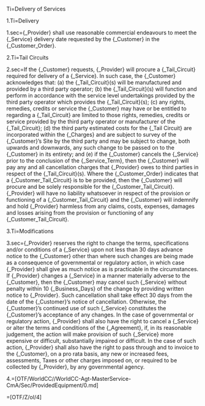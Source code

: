 Ti=Delivery of Services

1.Ti=Delivery

1.sec={_Provider} shall use reasonable commercial endeavours to meet the {_Service} delivery date requested by the {_Customer} in the {_Customer_Order}.

2.Ti=Tail Circuits

2.sec=If the {_Customer} requests, {_Provider} will procure a {_Tail_Circuit} required for delivery of a {_Service}. In such case, the  {_Customer} acknowledges that: (a) the {_Tail_Circuit}(s) will be manufactured and provided by a third party operator; (b) the {_Tail_Circuit}(s) will function and perform in accordance with the service level undertakings provided by the third party operator which provides the {_Tail_Circuit}(s); (c) any rights, remedies, credits or service the {_Customer} may have or be entitled to regarding a {_Tail_Circuit} are limited to those rights, remedies, credits or service provided by the third party operator or manufacturer of the {_Tail_Circuit}; (d) the third party estimated costs for the {_Tail Circuit}  are incorporated within the {_Charges} and are subject to survey of the {_Customer}’s Site by the third party and may be subject to change, both upwards and downwards, any such change to be passed on to the {_Customer} in its entirety; and (e) if the {_Customer} cancels the {_Service} prior to the conclusion of the {_Service_Term}, then the {_Customer} will pay any and all cancellation charges  that {_Provider} owes to third parties in respect of the {_Tail_Circuit}(s). Where the {_Customer_Order} indicates that a {_Customer_Tail_Circuit} is to be provided, then the {_Customer} will procure and be solely responsible for the {_Customer_Tail_Circuit}. {_Provider} will have no liability whatsoever in respect of the provision or functioning of a {_Customer_Tail_Circuit} and the {_Customer} will indemnify and hold {_Provider} harmless from any claims, costs, expenses, damages and losses arising from the provision or functioning of any {_Customer_Tail_Circuit}.

3.Ti=Modifications

3.sec={_Provider} reserves the right to change the terms, specifications and/or conditions of a {_Service} upon not less than 30 days advance notice to the {_Customer} other than where such changes are being made as a consequence of governmental or regulatory action, in which case {_Provider} shall give as much notice as is practicable in the circumstances.  If {_Provider} changes a {_Service} in a manner materially adverse to the  {_Customer}, then the {_Customer} may cancel such {_Service} without penalty within 10 {_Business_Days} of the change by providing written notice to {_Provider}. Such cancellation shall take effect 30 days from the date of the {_Customer}’s notice of cancellation. Otherwise, the {_Customer}’s continued use of such {_Service} constitutes the {_Customer}’s acceptance of any changes. In the case of governmental or regulatory action, {_Provider} shall also have the right to cancel a {_Service} or alter the terms and conditions of the {_Agreement}, if, in its reasonable judgement, the action will make provision of such {_Service} more expensive or difficult, substantially impaired or difficult. In the case of such action, {_Provider} shall also have the right to pass through and to invoice to the {_Customer}, on a pro rata basis, any new or increased fees, assessments, Taxes or other charges imposed on, or required to be collected by {_Provider}, by any governmental agency.

4.=[OTF/WorldCC//WorldCC-Agt-MasterService-CmA/Sec/ProvidedEquipment/0.md]

=[OTF/Z/ol/4]